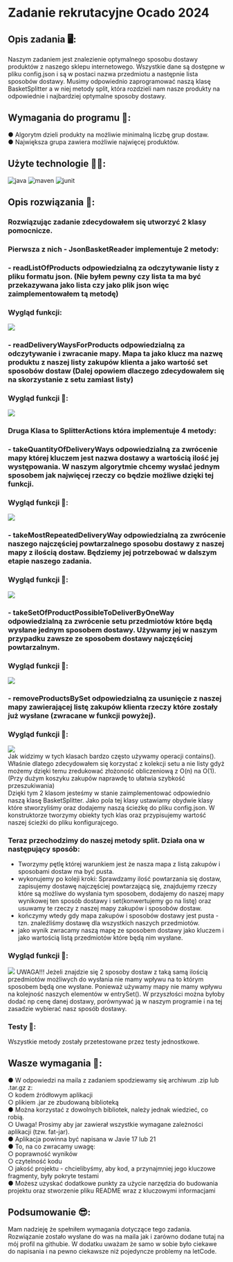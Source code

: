 # Zadanie rekrutacyjne Ocado 2024
## Opis zadania 🖥️:
Naszym zadaniem jest znalezienie optymalnego sposobu dostawy produktów z naszego sklepu internetowego. Wszystkie dane są dostępne w pliku config.json i są w postaci nazwa przedmiotu a następnie lista sposobów dostawy. Musimy odpowiednio zaprogramować naszą klasę BasketSplitter a w niej metody split, która rozdzieli nam nasze produkty na odpowiednie i najbardziej optymalne sposoby dostawy.
## Wymagania do programu 🫣:
● Algorytm dzieli produkty na możliwie minimalną liczbę grup dostaw. <br/>
● Największa grupa zawiera możliwie najwięcej produktów.
## Użyte technologie 🧑‍🔧:
![java](https://user-images.githubusercontent.com/25181517/117201156-9a724800-adec-11eb-9a9d-3cd0f67da4bc.png)  ![maven](https://user-images.githubusercontent.com/25181517/117207242-07d5a700-adf4-11eb-975e-be04e62b984b.png)
![junit](https://user-images.githubusercontent.com/25181517/117533873-484d4480-afef-11eb-9fad-67c8605e3592.png)
## Opis rozwiązania 🤔:
### Rozwiązując zadanie zdecydowałem się utworzyć 2 klasy pomocnicze. 
### Pierwsza z nich - JsonBasketReader implementuje 2 metody:
### - readListOfProducts odpowiedzialną za odczytywanie listy z pliku formatu json. (Nie byłem pewny czy lista ta ma być przekazywana jako lista czy jako plik json więc zaimplementowałem tą metodę)
### Wygląd funkcji:
![](READMEphotos/readListOfProducts.png)
### - readDeliveryWaysForProducts odpowiedzialną za odczytywanie i zwracanie mapy. Mapa ta jako klucz ma nazwę produktu z naszej listy zakupów klienta a jako wartość set sposobów dostaw (Dalej opowiem dlaczego zdecydowałem się na skorzystanie z setu zamiast listy)
### Wygląd funkcji 🤗:
![](READMEphotos/readListOfProducts.png)
### Druga Klasa to SplitterActions która implementuje 4 metody:
  ### - takeQuantityOfDeliveryWays odpowiedzialną za zwrócenie mapy której kluczem jest nazwa dostawy a wartością ilość jej występowania. W naszym algorytmie chcemy wysłać jednym sposobem jak najwięcej rzeczy co będzie możliwe dzięki tej funkcji.
### Wygląd funkcji 🤗:
![](READMEphotos/takeQuantityOfDeliveryWays.png)
  ### - takeMostRepeatedDeliveryWay odpowiedzialną za zwrócenie naszego najczęściej powtarzalnego sposobu dostawy z naszej mapy z ilością dostaw. Będziemy jej potrzebować w dalszym etapie naszego zadania.
### Wygląd funkcji 🤗:
![](READMEphotos/takeMostRepeatedDeliveryWay.png)
  ### - takeSetOfProductPossibleToDeliverByOneWay odpowiedzialną za zwrócenie setu przedmiotów które będą wysłane jednym sposobem dostawy. Używamy jej w naszym przypadku zawsze ze sposobem dostawy najczęściej powtarzalnym.
### Wygląd funkcji 🤗:
![](READMEphotos/takeSetOfProductsPossbileToDeliverByOneWay.png)
  ### - removeProductsBySet odpowiedzialną za usunięcie z naszej mapy zawierającej listę zakupów klienta rzeczy które zostały już wysłane (zwracane w funkcji powyżej).
### Wygląd funkcji 🤗:
![](READMEphotos/removeProductsBySet.png) <br/>
Jak widzimy w tych klasach bardzo często używamy operacji contains(). Właśnie dlatego zdecydowałem się korzystać z kolekcji setu a nie listy gdyż możemy dzięki temu zredukować złożoność obliczeniową z O(n) na O(1). (Przy dużym koszyku zakupów naprawdę to ułatwia szybkość przeszukiwania) <br/>
Dzięki tym 2 klasom jesteśmy w stanie zaimplementować odpowiednio naszą klasę BasketSplitter. Jako pola tej klasy ustawiamy obydwie klasy które stworzyliśmy oraz dodajemy naszą ścieżkę do pliku config.json.
W konstruktorze tworzymy obiekty tych klas oraz przypisujemy wartość naszej ścieżki do pliku konfigurajcego. <br/>
### Teraz przechodzimy do naszej metody split. Działa ona w następujący sposób:
- Tworzymy pętlę której warunkiem jest że nasza mapa z listą zakupów i sposobami dostaw ma być pusta.
- wykonujemy po koleji kroki: Sprawdzamy ilość powtarzania się dostaw, zapisujemy dostawę najczęściej powtarzającą się, znajdujemy rzeczy które są możliwe do wysłania tym sposobem, dodajemy do naszej mapy wynikowej ten sposób dostawy i set(konwertujemy go na listę) oraz usuwamy te rzeczy z naszej mapy zakupów i sposobów dostaw.
- kończymy wtedy gdy mapa zakupów i sposobów dostawy jest pusta - tzn. znaleźliśmy dostawę dla wszystkich naszych przedmiotów.
- jako wynik zwracamy naszą mapę ze sposobem dostawy jako kluczem i jako wartością listą przedmiotów które będą nim wysłane.
### Wygląd funkcji 🤗:
![](READMEphotos/split.png)
UWAGA!!! Jeżeli znajdzie się 2 sposoby dostaw z taką samą ilością przedmiotów możliwych do wysłania nie mamy wpływu na to którym sposobem będą one wysłane. Ponieważ używamy mapy nie mamy wpływu na kolejność naszych elementów w entrySet(). W przyszłości można byłoby dodać np cenę danej dostawy, porównywać ją w naszym programie i na tej zasadzie wybierać nasz sposób dostawy. <br/>
### Testy 📝:
Wszystkie metody zostały przetestowane przez testy jednostkowe.
## Wasze wymagania 💭:
● W odpowiedzi na maila z zadaniem spodziewamy się archiwum .zip lub .tar.gz z: <br/>
○ kodem źródłowym aplikacji <br/>
○ plikiem .jar ze zbudowaną biblioteką <br/>
● Można korzystać z dowolnych bibliotek, należy jednak wiedzieć, co robią. <br/>
○ Uwaga! Prosimy aby jar zawierał wszystkie wymagane zależności aplikacji (tzw. fat-jar). <br/>
● Aplikacja powinna być napisana w Javie 17 lub 21 <br/>
● To, na co zwracamy uwagę: <br/>
○ poprawność wyników  <br/>
○ czytelność kodu <br/>
○ jakość projektu - chcielibyśmy, aby kod, a przynajmniej jego kluczowe fragmenty, były pokryte testami <br/>
● Możesz uzyskać dodatkowe punkty za użycie narzędzia do budowania projektu oraz stworzenie pliku README wraz z kluczowymi informacjami <br/>
## Podsumowanie 😎:
Mam nadzieję że spełniłem wymagania dotyczące tego zadania. Rozwiązanie zostało wysłane do was na maila jak i zarówno dodane tutaj na mój profil na githubie. W dodatku uważam że samo w sobie było ciekawe do napisania i na pewno ciekawsze niż pojedyncze problemy na letCode. <br/>


  
